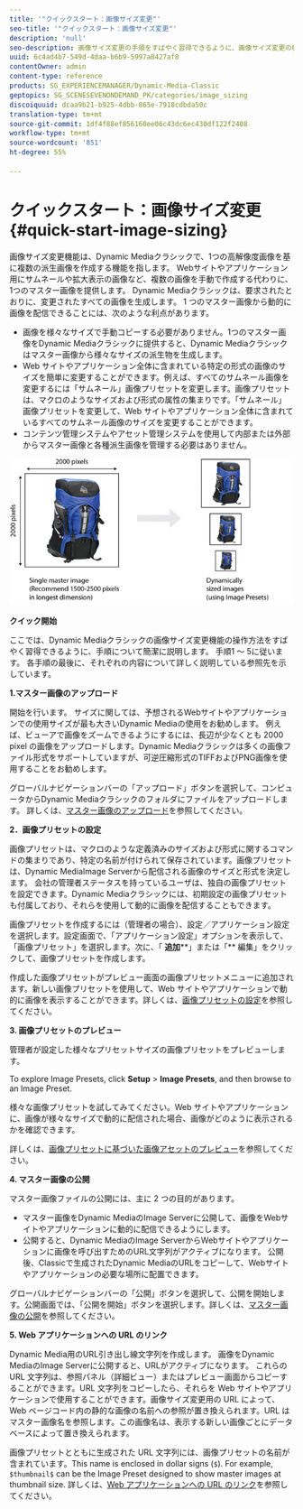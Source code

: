 ```yaml
---
title: '"クイックスタート：画像サイズ変更"'
seo-title: '"クイックスタート：画像サイズ変更"'
description: 'null'
seo-description: 画像サイズ変更の手順をすばやく習得できるように、画像サイズ変更の概要と開始を簡単に説明します。
uuid: 6c4ad4b7-549d-4daa-b6b9-5997a8427af8
contentOwner: admin
content-type: reference
products: SG_EXPERIENCEMANAGER/Dynamic-Media-Classic
geptopics: SG_SCENESEVENONDEMAND_PK/categories/image_sizing
discoiquuid: dcaa9b21-b925-4dbb-865e-7918cdbda50c
translation-type: tm+mt
source-git-commit: 1df4f88ef856160ee06c43dc6ec430df122f2408
workflow-type: tm+mt
source-wordcount: '851'
ht-degree: 55%

---
```



# クイックスタート：画像サイズ変更{#quick-start-image-sizing}

画像サイズ変更機能は、Dynamic Mediaクラシックで、1つの高解像度画像を基に複数の派生画像を作成する機能を指します。 Webサイトやアプリケーション用にサムネールや拡大表示の画像など、複数の画像を手動で作成する代わりに、1つのマスター画像を提供します。 Dynamic Mediaクラシックは、要求されたとおりに、変更されたすべての画像を生成します。 1 つのマスター画像から動的に画像を配信できることには、次のような利点があります。

* 画像を様々なサイズで手動コピーする必要がありません。1つのマスター画像をDynamic Mediaクラシックに提供すると、Dynamic Mediaクラシックはマスター画像から様々なサイズの派生物を生成します。
* Web サイトやアプリケーション全体に含まれている特定の形式の画像のサイズを簡単に変更することができます。例えば、すべてのサムネール画像を変更するには「サムネール」画像プリセットを変更します。画像プリセットは、マクロのようなサイズおよび形式の属性の集まりです。「サムネール」画像プリセットを変更して、Web サイトやアプリケーション全体に含まれているすべてのサムネール画像のサイズを変更することができます。
* コンテンツ管理システムやアセット管理システムを使用して内部または外部からマスター画像と各種派生画像を管理する必要はありません。

![同じ高解像度マスターファイルから、様々なサイズの複数の派生画像を作成できます。](/help/assets/is_derivative_sizes_popup.png)

**クイック開始**

ここでは、Dynamic Mediaクラシックの画像サイズ変更機能の操作方法をすばやく習得できるように、手順について簡潔に説明します。 手順1 ～ 5に従います。 各手順の最後に、それぞれの内容について詳しく説明している参照先を示しています。

**1.マスター画像のアップロード**

開始を行います。 サイズに関しては、予想されるWebサイトやアプリケーションでの使用サイズが最も大きいDynamic Mediaの使用をお勧めします。 例えば、ビューアで画像をズームできるようにするには、長辺が少なくとも 2000 pixel の画像をアップロードします。Dynamic Mediaクラシックは多くの画像ファイル形式をサポートしていますが、可逆圧縮形式のTIFFおよびPNG画像を使用することをお勧めします。

グローバルナビゲーションバーの「アップロード」ボタンを選択して、コンピュータからDynamic Mediaクラシックのフォルダにファイルをアップロードします。 詳しくは、[マスター画像のアップロード](uploading-master-images.md#uploading_master_images)を参照してください。

**2．画像プリセットの設定**

画像プリセットは、マクロのような定義済みのサイズおよび形式に関するコマンドの集まりであり、特定の名前が付けられて保存されています。画像プリセットは、Dynamic MediaImage Serverから配信される画像のサイズと形式を決定します。 会社の管理者ステータスを持っているユーザは、独自の画像プリセットを設定できます。Dynamic Mediaクラシックには、初期設定の画像プリセットも付属しており、それらを使用して動的に画像を配信することもできます。

画像プリセットを作成するには（管理者の場合）、設定／アプリケーション設定を選択します。設定画面で、「アプリケーション設定」オプションを表示して、「画像プリセット」を選択します。次に、「 **追加****」または「** 編集」をクリックして、画像プリセットを作成します。

作成した画像プリセットがプレビュー画面の画像プリセットメニューに追加されます。新しい画像プリセットを使用して、Web サイトやアプリケーションで動的に画像を表示することができます。詳しくは、[画像プリセットの設定](setting-image-presets.md#setting_up_image_presets)を参照してください。

**3. 画像プリセットのプレビュー**

管理者が設定した様々なプリセットサイズの画像プリセットをプレビューします。

To explore Image Presets, click **Setup** > **Image Presets**, and then browse to an Image Preset.

様々な画像プリセットを試してみてください。Web サイトやアプリケーションに、画像が様々なサイズで動的に配信された場合、画像がどのように表示されるかを確認できます。

詳しくは、[画像プリセットに基づいた画像アセットのプレビュー](previewing-asset.md#previewing_an_image_asset_based_on_its_image_preset)を参照してください。

**4. マスター画像の公開**

マスター画像ファイルの公開には、主に 2 つの目的があります。

* マスター画像をDynamic MediaのImage Serverに公開して、画像をWebサイトやアプリケーションに動的に配信できるようにします。
* 公開すると、Dynamic MediaのImage ServerからWebサイトやアプリケーションに画像を呼び出すためのURL文字列がアクティブになります。 公開後、Classicで生成されたDynamic MediaのURLをコピーして、Webサイトやアプリケーションの必要な場所に配置できます。

グローバルナビゲーションバーの「公開」ボタンを選択して、公開を開始します。公開画面では、「公開を開始」ボタンを選択します。詳しくは、[マスター画像の公開](publishing-master-images.md#publishing_master_images)を参照してください。

**5. Web アプリケーションへの URL のリンク**

Dynamic Media用のURL引き出し線文字列を作成します。 画像をDynamic MediaのImage Serverに公開すると、URLがアクティブになります。 これらの URL 文字列は、参照パネル（詳細ビュー）またはプレビュー画面からコピーすることができます。URL 文字列をコピーしたら、それらを Web サイトやアプリケーションで使用することができます。画像サイズ変更用の URL によって、Web ページコード内の静的な画像の名前への参照が置き換えられます。URL はマスター画像名を参照します。この画像名は、表示する新しい画像ごとにデータベースによって置き換えられます。

画像プリセットとともに生成された URL 文字列には、画像プリセットの名前が含まれています。This name is enclosed in dollar signs (`$`). For example, `$thumbnail$` can be the Image Preset designed to show master images at thumbnail size. 詳しくは、[Web アプリケーションへの URL のリンク](linking-urls-web-application.md#linking_urls_to_your_web_application)を参照してください。
